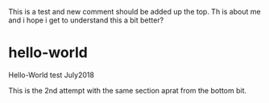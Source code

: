 This is a test and new comment should be added up the top. Th is about me and i hope i get to understand this a bit better?

# hello-world
Hello-World test July2018

This is the 2nd attempt with the same section aprat from the bottom bit.
